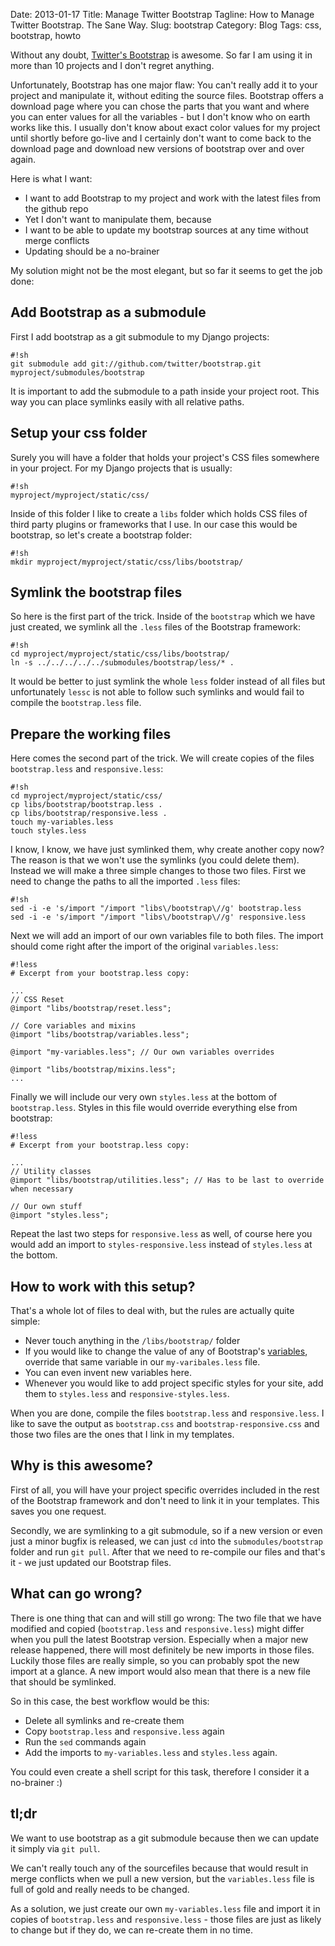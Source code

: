 Date: 2013-01-17
Title: Manage Twitter Bootstrap
Tagline: How to Manage Twitter Bootstrap. The Sane Way.
Slug: bootstrap
Category: Blog
Tags: css, bootstrap, howto

Without any doubt, [Twitter's Bootstrap](http://twitter.github.com/bootstrap/)
is awesome. So far I am using it in more than 10 projects and I don't regret
anything.

Unfortunately, Bootstrap has one major flaw: You can't really add it to your
project and manipulate it, without editing the source files. Bootstrap offers
a download page where you can chose the parts that you want and where you can
enter values for all the variables - but I don't know who on earth works like
this. I usually don't know about exact color values for my project until
shortly before go-live and I certainly don't want to come back to the download
page and download new versions of bootstrap over and over again.

Here is what I want:

* I want to add Bootstrap to my project and work with the latest files from
  the github repo
* Yet I don't want to manipulate them, because
* I want to be able to update my bootstrap sources at any time without merge
  conflicts
* Updating should be a no-brainer

My solution might not be the most elegant, but so far it seems to get the job
done:


Add Bootstrap as a submodule
----------------------------

First I add bootstrap as a git submodule to my Django projects:

    #!sh
    git submodule add git://github.com/twitter/bootstrap.git myproject/submodules/bootstrap

It is important to add the submodule to a path inside your project root. This
way you can place symlinks easily with all relative paths.


Setup your css folder
---------------------

Surely you will have a folder that holds your project's CSS files somewhere in
your project. For my Django projects that is usually:

    #!sh
    myproject/myproject/static/css/

Inside of this folder I like to create a `libs` folder which holds CSS files
of third party plugins or frameworks that I use. In our case this would be
bootstrap, so let's create a bootstrap folder:

    #!sh
    mkdir myproject/myproject/static/css/libs/bootstrap/


Symlink the bootstrap files
---------------------------

So here is the first part of the trick. Inside of the `bootstrap` which we have
just created, we symlink all the `.less` files of the Bootstrap framework:

    #!sh
    cd myproject/myproject/static/css/libs/bootstrap/
    ln -s ../../../../../submodules/bootstrap/less/* .

It would be better to just symlink the whole `less` folder instead of all files
but unfortunately `lessc` is not able to follow such symlinks and would fail
to compile the `bootstrap.less` file.


Prepare the working files
-------------------------

Here comes the second part of the trick. We will create copies of the files
`bootstrap.less` and `responsive.less`:

    #!sh
    cd myproject/myproject/static/css/
    cp libs/bootstrap/bootstrap.less .
    cp libs/bootstrap/responsive.less .
    touch my-variables.less
    touch styles.less

I know, I know, we have just symlinked them, why create another copy now? The
reason is that we won't use the symlinks (you could delete them). Instead
we will make a three simple changes to those two files. First we need to change
the paths to all the imported `.less` files:

    #!sh
    sed -i -e 's/import "/import "libs\/bootstrap\//g' bootstrap.less
    sed -i -e 's/import "/import "libs\/bootstrap\//g' responsive.less

Next we will add an import of our own variables file to both files. The import
should come right after the import of the original `variables.less`:

    #!less
    # Excerpt from your bootstrap.less copy:

    ...
    // CSS Reset
    @import "libs/bootstrap/reset.less";

    // Core variables and mixins
    @import "libs/bootstrap/variables.less";

    @import "my-variables.less"; // Our own variables overrides

    @import "libs/bootstrap/mixins.less";
    ...

Finally we will include our very own `styles.less` at the bottom of
`bootstrap.less`. Styles in this file would override everything else from
bootstrap:

    #!less
    # Excerpt from your bootstrap.less copy:

    ...
    // Utility classes
    @import "libs/bootstrap/utilities.less"; // Has to be last to override when necessary

    // Our own stuff
    @import "styles.less";

Repeat the last two steps for `responsive.less` as well, of course here you
would add an import to `styles-responsive.less` instead of `styles.less` at the 
bottom.


How to work with this setup?
----------------------------

That's a whole lot of files to deal with, but the rules are actually quite
simple:

* Never touch anything in the `/libs/bootstrap/` folder
* If you would like to change the value of any of Bootstrap's
  [variables](https://github.com/twitter/bootstrap/blob/master/less/variables.less),
  override that same variable in our `my-varibales.less` file.
* You can even invent new variables here.
* Whenever you would like to add project specific styles for your site, add
  them to `styles.less` and `responsive-styles.less`.

When you are done, compile the files `bootstrap.less` and `responsive.less`. I
like to save the output as `bootstrap.css` and `bootstrap-responsive.css` and
those two files are the ones that I link in my templates.


Why is this awesome?
--------------------

First of all, you will have your project specific overrides included in the
rest of the Bootstrap framework and don't need to link it in your templates.
This saves you one request.

Secondly, we are symlinking to a git submodule, so if a new version or even
just a minor bugfix is released, we can just `cd` into the
`submodules/bootstrap` folder and run `git pull`. After that we need to
re-compile our files and that's it - we just updated our Bootstrap files.


What can go wrong?
------------------

There is one thing that can and will still go wrong: The two file that we have
modified and copied (`bootstrap.less` and `responsive.less`) might differ
when you pull the latest Bootstrap version. Especially when a major new release
happened, there will most definitely be new imports in those files. Luckily
those files are really simple, so you can probably spot the new import at a
glance. A new import would also mean that there is a new file that should be
symlinked.

So in this case, the best workflow would be this:

* Delete all symlinks and re-create them
* Copy `bootstrap.less` and `responsive.less` again
* Run the `sed` commands again
* Add the imports to `my-variables.less` and `styles.less` again.

You could even create a shell script for this task, therefore I consider it
a no-brainer :)


tl;dr
-----

We want to use bootstrap as a git submodule because then we can update it
simply via `git pull`.

We can't really touch any of the sourcefiles because that would result in merge
conflicts when we pull a new version, but the `variables.less` file is full of
gold and really needs to be changed.

As a solution, we just create our own `my-variables.less` file and import it
in copies of `bootstrap.less` and `responsive.less` - those files are just as
likely to change but if they do, we can re-create them in no time.
